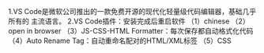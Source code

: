1.VS Code是微软公司推出的一款免费开源的现代化轻量级代码编辑器，基础几乎所有的
主流语言。
2.VS Code插件：安装完成后重启软件
（1）chinese
（2）open in browser
（3）JS-CSS-HTML Formatter：每次保存都自动格式化代码
（4）Auto Rename Tag：自动重命名配对的HTML/XML标签
（5）CSS
